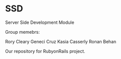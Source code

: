 # SSD
Server Side Development Module 

Group memebrs:

Rory Cleary
Geneci Cruz
Kasia Casserly
Ronan Behan

Our repository for RubyonRails project.
